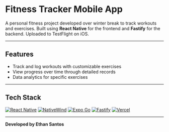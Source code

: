 # Fitness Tracker Mobile App  

A personal fitness project developed over winter break to track workouts and exercises. Built using **React Native** for the frontend and **Fastify** for the backend. Uploaded to TestFlight on iOS.

---

## Features  
- Track and log workouts with customizable exercises  
- View progress over time through detailed records  
- Data analytics for specific exercises

---

## Tech Stack  
[![React Native](https://img.shields.io/badge/React_Native-20232A?style=for-the-badge&logo=react&logoColor=61DAFB)](https://reactnative.dev/) [![NativeWind](https://img.shields.io/badge/NativeWind-06B6D4?style=for-the-badge&logo=tailwindcss&logoColor=white)](https://www.nativewind.dev/) [![Expo Go](https://img.shields.io/badge/Expo-Go-000000?style=for-the-badge&logo=expo&logoColor=white)](https://expo.dev/) [![Fastify](https://img.shields.io/badge/Fastify-00C8E8?style=for-the-badge&logo=fastify&logoColor=white)](https://www.fastify.io/) [![Vercel](https://img.shields.io/badge/Vercel-000000?style=for-the-badge&logo=vercel&logoColor=white)](https://vercel.com/)

---

**Developed by Ethan Santos**
